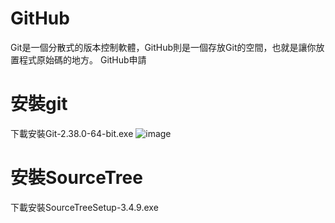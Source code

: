 # GitHub

Git是一個分散式的版本控制軟體，GitHub則是一個存放Git的空間，也就是讓你放置程式原始碼的地方。
GitHub申請




# 安裝git
下載安裝Git-2.38.0-64-bit.exe
![image](https://user-images.githubusercontent.com/114964065/196066018-136caf88-4062-491e-8941-36d38ab11cd8.png)


# 安裝SourceTree
下載安裝SourceTreeSetup-3.4.9.exe

